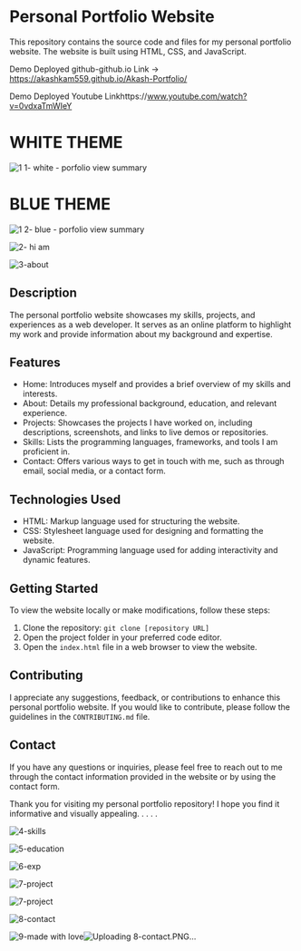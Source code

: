 
# Personal Portfolio Website
This repository contains the source code and files for my personal portfolio website. The website is built using HTML, CSS, and JavaScript.

Demo Deployed github-github.io Link -> https://akashkam559.github.io/Akash-Portfolio/

Demo Deployed Youtube  Linkhttps://www.youtube.com/watch?v=0vdxaTmWIeY

# WHITE THEME
![1 1- white - porfolio view summary](https://github.com/akashkam559/Akash-Portfolio/assets/41515202/47a29b97-a88f-459b-b368-3250ebdf22f7)


# BLUE THEME

![1 2- blue - porfolio view summary](https://github.com/akashkam559/Akash-Portfolio/assets/41515202/4a7dec88-617d-4fb2-8df1-7cfe4dadb254)


![2- hi am](https://github.com/akashkam559/Akash-Portfolio/assets/41515202/aeec2a7f-dcfb-4ee5-9a6c-3991fd9b615a)


![3-about](https://github.com/akashkam559/Akash-Portfolio/assets/41515202/dafbdd7d-5f2c-4bb4-b144-be10260adf5d)





## Description

The personal portfolio website showcases my skills, projects, and experiences as a web developer. It serves as an online platform to highlight my work and provide information about my background and expertise.

## Features

- Home: Introduces myself and provides a brief overview of my skills and interests.
- About: Details my professional background, education, and relevant experience.
- Projects: Showcases the projects I have worked on, including descriptions, screenshots, and links to live demos or repositories.
- Skills: Lists the programming languages, frameworks, and tools I am proficient in.
- Contact: Offers various ways to get in touch with me, such as through email, social media, or a contact form.

## Technologies Used

- HTML: Markup language used for structuring the website.
- CSS: Stylesheet language used for designing and formatting the website.
- JavaScript: Programming language used for adding interactivity and dynamic features.

## Getting Started

To view the website locally or make modifications, follow these steps:

1. Clone the repository: `git clone [repository URL]`
2. Open the project folder in your preferred code editor.
3. Open the `index.html` file in a web browser to view the website.

## Contributing

I appreciate any suggestions, feedback, or contributions to enhance this personal portfolio website. If you would like to contribute, please follow the guidelines in the `CONTRIBUTING.md` file.

## Contact

If you have any questions or inquiries, please feel free to reach out to me through the contact information provided in the website or by using the contact form.

Thank you for visiting my personal portfolio repository! I hope you find it informative and visually appealing.
.
.
.
.

![4-skills](https://github.com/akashkam559/Akash-Portfolio/assets/41515202/e89f8ab4-8ff3-46af-805a-08678486a78d)

![5-education](https://github.com/akashkam559/Akash-Portfolio/assets/41515202/ed61a95f-5e63-42b2-874a-3a9827941ff4)

![6-exp](https://github.com/akashkam559/Akash-Portfolio/assets/41515202/5e88b31e-b262-4476-b675-0a596421af8b)

![7-project](https://github.com/akashkam559/Akash-Portfolio/assets/41515202/5d946b80-bff8-4261-bbd6-0c245666ffaa)

![7-project](https://github.com/akashkam559/Akash-Portfolio/assets/41515202/b68468a3-3c70-4b10-8de4-e07755401511)

![8-contact](https://github.com/akashkam559/Akash-Portfolio/assets/41515202/8f145e00-e180-40a7-bf2f-bcc010de78dc)

![9-made with love](https://github.com/akashkam559/Akash-Portfolio/assets/41515202/910c92c1-1d98-4c3c-b9d9-3d076560040e)![Uploading 8-contact.PNG…]()




























